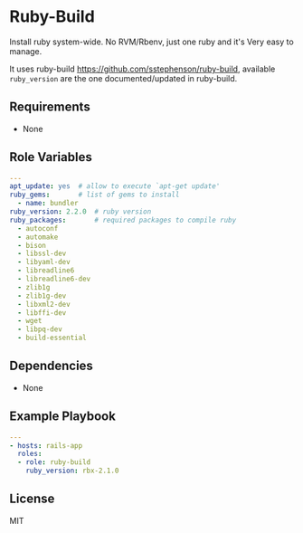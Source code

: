 Ruby-Build
==========

Install ruby system-wide. No RVM/Rbenv, just one ruby and it's Very easy to manage.

It uses ruby-build https://github.com/sstephenson/ruby-build, available `ruby_version` are the one documented/updated in ruby-build.

Requirements
------------

 - None

Role Variables
---------------

```yaml
---
apt_update: yes  # allow to execute `apt-get update'
ruby_gems:       # list of gems to install
  - name: bundler
ruby_version: 2.2.0  # ruby version
ruby_packages:       # required packages to compile ruby
  - autoconf
  - automake
  - bison
  - libssl-dev
  - libyaml-dev
  - libreadline6
  - libreadline6-dev
  - zlib1g
  - zlib1g-dev
  - libxml2-dev
  - libffi-dev
  - wget
  - libpq-dev
  - build-essential

```

Dependencies
------------

 - None

Example Playbook
----------------

```yaml
---
- hosts: rails-app
  roles:
  - role: ruby-build
    ruby_version: rbx-2.1.0
```

License
-------

MIT

